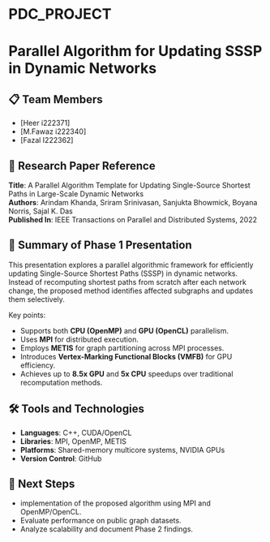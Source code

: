 
# PDC_PROJECT


# Parallel Algorithm for Updating SSSP in Dynamic Networks

## 📋 Team Members
- [Heer i222371]
- [M.Fawaz i222340]
- [Fazal I222362] 

## 📄 Research Paper Reference
**Title**: A Parallel Algorithm Template for Updating Single-Source Shortest Paths in Large-Scale Dynamic Networks  
**Authors**: Arindam Khanda, Sriram Srinivasan, Sanjukta Bhowmick, Boyana Norris, Sajal K. Das  
**Published In**: IEEE Transactions on Parallel and Distributed Systems, 2022

## 🧠 Summary of Phase 1 Presentation
This presentation explores a parallel algorithmic framework for efficiently updating Single-Source Shortest Paths (SSSP) in dynamic networks. Instead of recomputing shortest paths from scratch after each network change, the proposed method identifies affected subgraphs and updates them selectively.

Key points:
- Supports both **CPU (OpenMP)** and **GPU (OpenCL)** parallelism.
- Uses **MPI** for distributed execution.
- Employs **METIS** for graph partitioning across MPI processes.
- Introduces **Vertex-Marking Functional Blocks (VMFB)** for GPU efficiency.
- Achieves up to **8.5x GPU** and **5x CPU** speedups over traditional recomputation methods.

## 🛠 Tools and Technologies
- **Languages**: C++, CUDA/OpenCL
- **Libraries**: MPI, OpenMP, METIS
- **Platforms**: Shared-memory multicore systems, NVIDIA GPUs
- **Version Control**: GitHub

## 📌 Next Steps
-  implementation of the proposed algorithm using MPI and OpenMP/OpenCL.
- Evaluate performance on public graph datasets.
- Analyze scalability and document Phase 2 findings.

